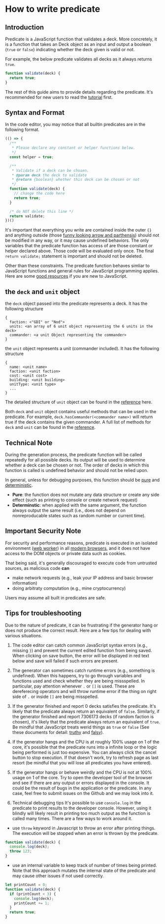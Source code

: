 # How to write predicate

## Introduction

Predicate is a JavaScript function that validates a deck.
More concretely, it is a function that takes an Deck object as an input
and output a boolean (`true` or `false`) indicating whether the deck given is valid or not.

For example, the below predicate validates all decks as it always returns `true`.
```javascript
function validate(deck) {
  return true;
}
```

The rest of this guide aims to provide details regarding the predicate.
It's recommended for new users to read the [tutorial][tutorial] first.

## Syntax and Format

In the code editor, you may notice that all builtin predicates are in the following format.
```javascript
(() => {
  /**
   * Please declare any constant or helper functions below.
   */
  const helper = true;

  /**
   * Validate if a deck can be chosen.
   * @param deck the deck to validate
   * @return {boolean} whether this deck can be chosen or not
   */
  function validate(deck) {
    // change the code here
    return true;
  }

  /* do NOT delete this line */
  return validate;
})()
```
It's important that everything you write are contained inside the outer `{}` and anything outside (those [funny looking arrow and parthensis][iife]) should not be modified in any way, or it may cause undefined behaviors.
The only variables that the predicate function has access of are those constant or helper declared
above. Those code will be evaluated only once.
The final `return validate;` statement is important and should not be deleted.

Other than these constraints. The predicate function behaves simliar to JavaScript functions and general rules for JavaScript programming applies. Here are some [good resources][mdn-intro] if you are new to JavaScript.

## the `deck` and `unit` object
the `deck` object passed into the predicate represents a deck. It has the following structure
```
{
  faction: <"GDI" or "Nod">
  units: <an array of 6 unit object representing the 6 units in the deck>
  commander: <a unit Object representing the commander>
}
```
the `unit` object represents a unit (commander included). It has the following structure
```
{
  name: <unit name>
  faction: <unit faction>
  cost: <unit cost>
  building: <unit building>
  unitType: <unit type>
  ...
}
```
The detailed structure of `unit` object can be found in the [reference][reference-page] here.

Both `deck` and `unit` object contains useful methods that can be used in the predicate.
For example, `deck.hasCommander(<commander name>)` will return true if the deck contains the given commander.
A full list of methods for `deck` and `unit` can be found in the [reference][reference-page].

## Technical Note

During the generation process, the predicate function will be called repeatedly for all possible decks.
Its output will be used to determine whether a deck can be chosen or not.
The order of decks in which this function is called is undefined behavior and should not be relied upon.

In general, unless for debugging purposes, this function should be [pure][pure] and [deterministic][determinstic].
- **Pure**: the function does not mutate any data structure or create any side effect (such as printing to console or create network request)
- **Determinstic**: when applied with the same argument, the function always output the same result (i.e., does not depend on nonreproducable states such as random number or current time).

## Important Security Note

For security and performance reasons, predicate is executed in an isolated environment ([web worker][web-worker]) in all [modern browsers][web-worker-support],
and it does not have access to the DOM objects or private data such as cookies.

That being said, it's generally discouraged to execute code from untrusted sources, as malicious code **can**
- make network requests (e.g., leak your IP address and basic browser information)
- doing arbitraty computation (e.g., mine cryptocurrency)

Users may assume all built in predicates are safe.

## Tips for troubleshooting

Due to the nature of predicate, it can be frustrating if the generator hang or does not produce the correct result.
Here are a few tips for dealing with various situations.

1. The code editor can catch common JavaScript syntax errors (e.g., missing `}`) and prevent the current edited function
from being saved. When clicking on save button, the error will be displayed in red text below and save will failed if such errors are present.

2. The generator can sometimes catch runtime errors (e.g., something is undefined). When this happens,
try to go through variables and functions used and check whether they are being missspelled.
In particular, pay attention whenever `.` or `[]` is used. These are dereferecing operators and will throw
runtime error if the thing on right side of `.` or inside `[]` are being misspelled.

3. If the generator finished and report 0 decks satisfies the predicate. It's likely that the predicate always
return an equivalent of `false`. Similarly, if the generator finished and report 7306173 decks
(if random faction is chosen), it's likely that the predicate always return an equivalent of `true`.
Be mindful that JavaScript treats werid things as `true` or `false` (See these documents for detail: [truthy][truthy] and [falsy][falsy]).

4. If the generator hangs and the CPU is at roughly 100% usage on 1 of the core, it's possible that the
predicate runs into a infinite loop or the logic being performed is just too expensive. You can always
click the cancel button to stop execution. If that doesn't work, try to refresh page as last resort
(be mindful that you will lose all predicates you have entered).

5. If the generator hangs or behave weirdly and the CPU is not at 100% usage on 1 of the core.
Try to open the developer tool of the browser and see if there are any output or errors displayed in the console.
It could be the result of bugs in the application or the predicate.
In any case, feel free to submit issues on the Github and we may look into it.

6. Technical debugging tips
It's possible to use `console.log` in the predicate to print results to the developer console.
However, using it blindly will likely result in printing too much output as the function is called many times.
There are a few ways to work around it.
  - use `throw` keyword in Javascript to throw an error after printing things. The execution will be stopped when an error is thrown by the predicate.
  ```javascript
  function validate(deck) {
    console.log(deck);
    throw 123;
  }
  ```
  - use an internal variable to keep track of number of times being printed.
    Note that this approach mutates the internal state of the predicate
    and may cause other issues if not used correctly.
  ```javascript
  let printCount = 0;
  function validate(deck) {
    if (printCount < 3) {
      console.log(deck);
      printCount += 1;
    }
    return true;
  }
  ```

[tutorial]: tutorial.md
[reference-page]: reference.md

[pure]: https://en.wikipedia.org/wiki/Pure_function
[determinstic]: https://en.wikipedia.org/wiki/Deterministic_algorithm
[web-worker]: https://en.wikipedia.org/wiki/Web_worker
[truthy]: https://developer.mozilla.org/en-US/docs/Glossary/Truthy
[falsy]: https://developer.mozilla.org/en-US/docs/Glossary/Falsy
[iife]: https://stackoverflow.com/questions/8228281/what-is-the-function-construct-in-javascript
[web-worker-support]: https://caniuse.com/webworkers
[mdn-intro]: https://developer.mozilla.org/en-US/docs/Web/JavaScript/Guide/Introduction
